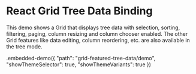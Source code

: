 # React Grid Tree Data Binding

This demo shows a Grid that displays tree data with selection, sorting, filtering, paging, column resizing and column chooser enabled. The other Grid features like data editing, column reordering, etc. are also available in the tree mode.

.embedded-demo({ "path": "grid-featured-tree-data/demo", "showThemeSelector": true, "showThemeVariants": true })
